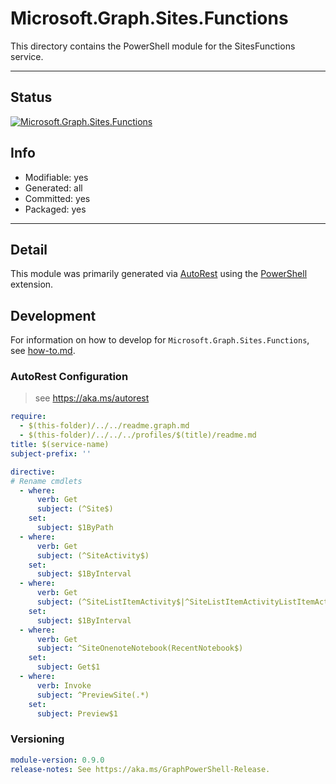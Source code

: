 <!-- region Generated -->
# Microsoft.Graph.Sites.Functions
This directory contains the PowerShell module for the SitesFunctions service.

---
## Status
[![Microsoft.Graph.Sites.Functions](https://img.shields.io/powershellgallery/v/Microsoft.Graph.Sites.Functions.svg?style=flat-square&label=Microsoft.Graph.Sites.Functions "Microsoft.Graph.Sites.Functions")](https://www.powershellgallery.com/packages/Microsoft.Graph.Sites.Functions/)

## Info
- Modifiable: yes
- Generated: all
- Committed: yes
- Packaged: yes

---
## Detail
This module was primarily generated via [AutoRest](https://github.com/Azure/autorest) using the [PowerShell](https://github.com/Azure/autorest.powershell) extension.

## Development
For information on how to develop for `Microsoft.Graph.Sites.Functions`, see [how-to.md](how-to.md).
<!-- endregion -->

### AutoRest Configuration

> see https://aka.ms/autorest

``` yaml
require:
  - $(this-folder)/../../readme.graph.md
  - $(this-folder)/../../../profiles/$(title)/readme.md
title: $(service-name)
subject-prefix: ''

directive:
# Rename cmdlets
  - where:
      verb: Get
      subject: (^Site$)
    set:
      subject: $1ByPath
  - where:
      verb: Get
      subject: (^SiteActivity$)
    set:
      subject: $1ByInterval
  - where:
      verb: Get
      subject: (^SiteListItemActivity$|^SiteListItemActivityListItemActivity$|^SiteListActivityListItemActivity$)
    set:
      subject: $1ByInterval
  - where:
      verb: Get
      subject: ^SiteOnenoteNotebook(RecentNotebook$)
    set:
      subject: Get$1
  - where:
      verb: Invoke
      subject: ^PreviewSite(.*)
    set:
      subject: Preview$1
```
### Versioning

``` yaml
module-version: 0.9.0
release-notes: See https://aka.ms/GraphPowerShell-Release.
```
